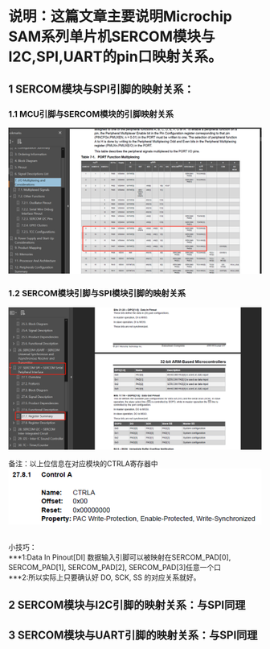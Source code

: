 # 说明：这篇文章主要说明Microchip SAM系列单片机SERCOM模块与I2C,SPI,UART的pin口映射关系。

## 1 SERCOM模块与SPI引脚的映射关系：
### 1.1 MCU引脚与SERCOM模块的引脚映射关系
![images](https://github.com/yuchengstudio/cortex-M/blob/master/%E9%80%9A%E7%94%A8%E8%AE%BE%E8%AE%A1%E8%A7%84%E5%88%99/reference/SERRCOM_SPI_001.png)

### 1.2 SERCOM模块引脚与SPI模块引脚的映射关系
![images](https://github.com/yuchengstudio/cortex-M/blob/master/%E9%80%9A%E7%94%A8%E8%AE%BE%E8%AE%A1%E8%A7%84%E5%88%99/reference/SERRCOM_SPI_002.png)

备注：以上位信息在对应模块的CTRLA寄存器中
<br/>
![images](https://github.com/yuchengstudio/cortex-M/blob/master/%E9%80%9A%E7%94%A8%E8%AE%BE%E8%AE%A1%E8%A7%84%E5%88%99/reference/SERRCOM_SPI_003.png)

<br/> 小技巧：
<br/>***1:Data In Pinout[DI] 数据输入引脚可以被映射在SERCOM_PAD[0], SERCOM_PAD[1], SERCOM_PAD[2], SERCOM_PAD[3]任意一个口
<br/>***2:所以实际上只要确认好 DO, SCK, SS 的对应关系就好。

## 2 SERCOM模块与I2C引脚的映射关系：与SPI同理
## 3 SERCOM模块与UART引脚的映射关系：与SPI同理

